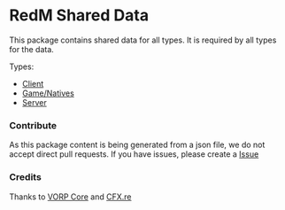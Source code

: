 # RedM Shared Data

This package contains shared data for all types.
It is required by all types for the data.

Types:
- [Client](https://www.npmjs.com/package/@risinglife/redm-client)
- [Game/Natives](https://www.npmjs.com/package/@risinglife/redm-natives)
- [Server](https://www.npmjs.com/package/@risinglife/redm-server)

### Contribute

As this package content is being generated from a json file, we do not accept direct pull requests.
If you have issues, please create a [Issue](https://github.com/RisingLifeDE/types-redm/issues/new)

### Credits

Thanks to [VORP Core](https://github.com/VORPCORE/RDR3natives) and [CFX.re](https://cfx.re)